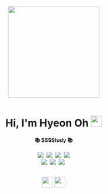 <div align="center" >
  <img src="https://ohhyeonn.github.io/ohhyeonn/top.png" width="100%" height="10" />
  <img src="https://ohhyeonn.github.io/ohhyeonn/loveit.gif" width="250" height="250" />
  <img src="https://ohhyeonn.github.io/ohhyeonn/bottom.png" width="100%" height="10" />
</div>


<h1 align="center" > Hi, I'm Hyeon Oh <img src="https://media.giphy.com/media/Jr5dpQGrwo5LT7Iwkw/giphy.gif" height="30" >  <br> </h1>

<h4 align="center">📚 SSSStudy 📚</h4> 
<p align="center">
  <a href="https://velog.io/@hyunong2/about"><img src="https://img.shields.io/badge/-HTML/CSS/ES6-yellow"/></a>&nbsp
  <img src="https://img.shields.io/badge/-JAVA-orange"/>&nbsp
  <img src="https://img.shields.io/badge/-SpringBoots-navy"/>&nbsp
  <img src="https://img.shields.io/badge/-MyBatis-red"/>
 <br>
  <img src="https://img.shields.io/badge/-MySQL-blue"/>&nbsp
  <img src="https://img.shields.io/badge/-Oracle-black"/>&nbsp
  <img src="https://img.shields.io/badge/-React-blue"/>&nbsp
 </p>
  
<h2 align="center">
   <img src="https://ohhyeonn.github.io/ohhyeonn/news.gif" width="30" > <a href="https://velog.io/@hyunong2/about" > <img src="https://ohhyeonn.github.io/ohhyeonn/ohhyeon.png"  height="30" /></a>
  <br/>
  <br/>
</h2>



<!---
ohhyeonn/ohhyeonn is a ✨ special ✨ repository because its `README.md` (this file) appears on your GitHub profile.
You can click the Preview link to take a look at your changes.
--->
<!--

- 동글뱅이

**강조**

~~취소~~

# 제목1
## 제목2
### 제목3
#### 제목4
##### 제목5
###### 제목6

```js
function aaa(){

  console.log("ddd");
}


aaa();

```

[링크](링크주소)

* ㄴㄴㄴ
  * ㅋㅋㅋ
    * ㄷㄷㄷㄷ
    * ㅊㅊㅊㅊ


> 인용구문 넣기가능 -서현오-


|이름|나이|성별|사는곳|특기|
|---|---|---|---|---|
|서현오|29|남자|서울|특기



https://gist.github.com/rxaviers/7360908

emoji icons link!!


github 의 permalink 활용!!!
--!>

